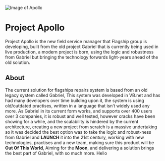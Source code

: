 ![Image of Apollo](https://github.com/FlagshipGroup/Apollo.FSM/blob/master/Project%20Apollo%20Logo.jpg)

# Project Apollo

Project Apollo is the new field service manager that Flagship group is developing, built from the old project Gabriel that is currently being used in live production, a modern project is born, using the logic and robustness from Gabriel but bringing the technology forwards light-years ahead of the old solution. 

## About

The current solution for flagships repairs system is based from an old legacy system called Gabriel, This system was developed in VB.net and has had many developers over time building upon it, the system is using old/outdated practises, written in a language that isn’t widely used any more. 
As Gabriel in its current form works, and supports over 400 users over 3 companies, it is robust and well tested, however cracks have been showing for a while, and the scalability is hindered by the current architecture, creating a new project from scratch is a massive undertaking so it was decided the best option was to take the logic and robust-ness from Gabriel and **LAUNCH** it into the 21st century, working with new technologies, practises and a new team, making sure this product will be **Out Of This World**, Aiming for the **Moon**, and delivering a solution brings the best part of Gabriel, with so much more. 
Hello
